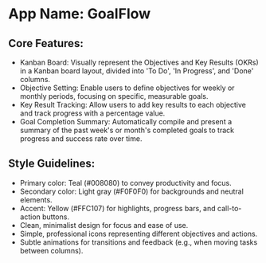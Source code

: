 # **App Name**: GoalFlow

## Core Features:

- Kanban Board: Visually represent the Objectives and Key Results (OKRs) in a Kanban board layout, divided into 'To Do', 'In Progress', and 'Done' columns.
- Objective Setting: Enable users to define objectives for weekly or monthly periods, focusing on specific, measurable goals.
- Key Result Tracking: Allow users to add key results to each objective and track progress with a percentage value.
- Goal Completion Summary: Automatically compile and present a summary of the past week's or month's completed goals to track progress and success rate over time.

## Style Guidelines:

- Primary color: Teal (#008080) to convey productivity and focus.
- Secondary color: Light gray (#F0F0F0) for backgrounds and neutral elements.
- Accent: Yellow (#FFC107) for highlights, progress bars, and call-to-action buttons.
- Clean, minimalist design for focus and ease of use.
- Simple, professional icons representing different objectives and actions.
- Subtle animations for transitions and feedback (e.g., when moving tasks between columns).